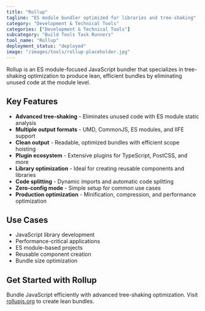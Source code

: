 ```yaml
---
title: "Rollup"
tagline: "ES module bundler optimized for libraries and tree-shaking"
category: "Development & Technical Tools"
categories: ["Development & Technical Tools"]
subcategory: "Build Tools Task Runners"
tool_name: "Rollup"
deployment_status: "deployed"
image: "/images/tools/rollup-placeholder.jpg"
---
```

Rollup is an ES module-focused JavaScript bundler that specializes in tree-shaking optimization to produce lean, efficient bundles by eliminating unused code at the module level.

## Key Features

- **Advanced tree-shaking** - Eliminates unused code with ES module static analysis
- **Multiple output formats** - UMD, CommonJS, ES modules, and IIFE support
- **Clean output** - Readable, optimized bundles with efficient scope hoisting
- **Plugin ecosystem** - Extensive plugins for TypeScript, PostCSS, and more
- **Library optimization** - Ideal for creating reusable components and libraries
- **Code splitting** - Dynamic imports and automatic code splitting
- **Zero-config mode** - Simple setup for common use cases
- **Production optimization** - Minification, compression, and performance optimization

## Use Cases

- JavaScript library development
- Performance-critical applications
- ES module-based projects
- Reusable component creation
- Bundle size optimization

## Get Started with Rollup

Bundle JavaScript efficiently with advanced tree-shaking optimization. Visit [rollupjs.org](https://rollupjs.org) to create lean bundles.